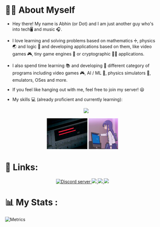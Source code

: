 # :supervillain_man: About Myself

- Hey there! My name is Abhin (or Dot) and I am just another guy who's into tech:desktop_computer: and music :headphones:.

- I love learning and solving problems based on mathematics :heavy_division_sign:, physics  :earth_asia: and logic :jigsaw: and developing applications based on them, like video games :video_game:, tiny game engines :space_invader: or cryptographic :man_technologist: applications.

- I also spend time learning :books: and developing :microscope: different category of programs including video games :video_game:, AI / ML :robot:, physics simulators :game_die:, emulators, OSes and more.

- If you feel like hanging out with me, feel free to join my server! :smiley:

- My skills :computer: (already proficient and currently learning):
  <p align="center">
    <img src="https://skillicons.dev/icons?i=bash,git,github,powershell,vscode,c,cs,cpp,rust,py,html,css,md,js,ts,,deno,nodejs,dotnet,qt,tailwindcss,vue,wasm,regex,unity,godot">
  </p>

<p align="center">
 <img src="./images/216638.gif" height="100">
 <img src="./images/3703.gif" height="100">
</p>

# :link: Links:

<p align="center">
  <a href="https://discord.gg/s4JbsUPNZa" target="_blank">
    <img src="https://dcbadge.vercel.app/api/server/s4JbsUPNZa" alt="Discord server">
  </a>
  <a href="https://discordapp.com/users/853527642652409866" target="_blank">
    <img src="https://img.shields.io/badge/Discord-%235865F2.svg?style=for-the-badge&logo=discord&logoColor=white">
  </a>
  <a href="https://www.hackerrank.com/dotslashconfig" target="_blank">
    <img src="https://img.shields.io/badge/-Hackerrank-2EC866?style=for-the-badge&logo=HackerRank&logoColor=white">
  </a>
  <a href="mailto:abinr5501@gmail.com" target="_blank">
    <img src="https://img.shields.io/badge/Gmail-D14836?style=for-the-badge&logo=gmail&logoColor=white">
  </a>
</p>

# :bar_chart: My Stats :

![Metrics](https://metrics.lecoq.io/dotslashinit-sh?template=classic&languages=1&achievements=1&isocalendar=1&base=header%2C%20activity%2C%20community%2C%20repositories%2C%20metadata&base.indepth=false&base.hireable=false&base.skip=false&isocalendar=false&isocalendar.duration=half-year&languages=false&languages.limit=8&languages.threshold=0%25&languages.other=false&languages.colors=github&languages.sections=most-used&languages.indepth=false&languages.analysis.timeout=15&languages.analysis.timeout.repositories=7.5&languages.categories=markup%2C%20programming&languages.recent.categories=markup%2C%20programming&languages.recent.load=300&languages.recent.days=14&achievements=false&achievements.threshold=C&achievements.secrets=true&achievements.display=detailed&achievements.limit=0&config.timezone=Asia%2FCalcutta)
